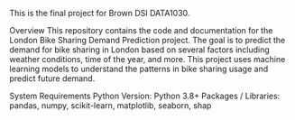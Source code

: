This is the final project for Brown DSI DATA1030.

Overview
This repository contains the code and documentation for the London Bike Sharing Demand Prediction project. The goal is to predict the demand for bike sharing in London based on several factors including weather conditions, time of the year, and more. This project uses machine learning models to understand the patterns in bike sharing usage and predict future demand.

System Requirements
Python Version: Python 3.8+
Packages / Libraries: pandas, numpy, scikit-learn, matplotlib, seaborn, shap
